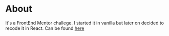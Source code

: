 # About

It's a FrontEnd Mentor challege. I started it in vanilla but later on decided to recode it in React. Can be found [here](https://github.com/WitchDevelops/minimal-portfolio)
